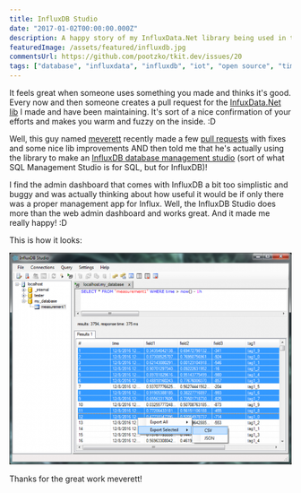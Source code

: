 ```yaml
---
title: InfluxDB Studio
date: "2017-01-02T00:00:00.000Z"
description: A happy story of my InfluxData.Net library being used in the wild.
featuredImage: /assets/featured/influxdb.jpg
commentsUrl: https://github.com/pootzko/tkit.dev/issues/20
tags: ["database", "influxdata", "influxdb", "iot", "open source", "time-series"]
---
```


It feels great when someone uses something you made and thinks it's good. Every now and then someone creates a pull request for the [InfuxData.Net lib](https://www.nuget.org/packages/InfluxData.Net/) I made and have been maintaining. It's sort of a nice confirmation of your efforts and makes you warm and fuzzy on the inside. :D

Well, this guy named [meverett](https://github.com/meverett) recently made a few [pull requests](https://github.com/pootzko/InfluxData.Net/graphs/contributors) with fixes and some nice lib improvements AND then told me that he's actually using the library to make an [InfluxDB database management studio](https://github.com/CymaticLabs/InfluxDBStudio) (sort of what SQL Management Studio is for SQL, but for InfluxDB)!

I find the admin dashboard that comes with InfluxDB a bit too simplistic and buggy and was actually thinking about how useful it would be if only there was a proper management app for Influx. Well, the InfluxDB Studio does more than the web admin dashboard and works great. And it made me really happy! :D

This is how it looks:

![SQL Schema](influxdb-studio.png)

Thanks for the great work meverett!